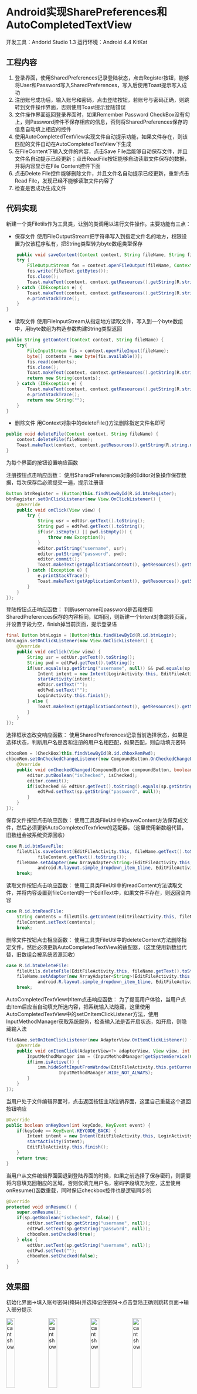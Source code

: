# Android实现SharePreferences和AutoCompletedTextView

开发工具：Andorid Studio 1.3
运行环境：Android 4.4 KitKat

## 工程内容

1.	登录界面，使用SharedPreferences记录登陆状态，点击Register按钮，能够将User和Password写入SharedPreferences，写入后使用Toast提示写入成功
2.	注册账号成功后，输入账号和密码，点击登陆按钮，若账号与密码正确，则跳转到文件操作界面，否则使用Toast提示登陆错误
3.	文件操作界面返回登录界面时，如果Remember Password CheckBox没有勾上，则Password控件不保存相应的信息，否则将SharedPreferences保存的信息自动填上相应的控件
4.	使用AutoCompletedTextView实现文件自动提示功能，如果文件存在，则该匹配的文件自动在AutoCompletedTextView下生成
5.	在FileContent下输入文件的内容，点击Save File后能够自动保存文件，并且文件名自动提示已经更新；点击ReadFile按钮能够自动读取文件保存的数据，并将内容显示在File Content控件下面
6.	点击Delete File控件能够删除文件，并且文件名自动提示已经更新，重新点击Read File，发现已经不能够读取文件内容了
7.	检查是否成功生成文件

## 代码实现

新建一个类Filetils作为工具类，让别的类调用以进行文件操作。主要功能有三点：

- 保存文件
	使用FileOutputStream把字符串写入到指定文件名的地方，权限设置为仅该程序私有，把String类型转为byte数组类型保存
```java
	public void saveContent(Context context, String fileName, String fileText) {
    try {
        FileOutputStream fos = context.openFileOutput(fileName, Context.MODE_PRIVATE);
        fos.write(fileText.getBytes());
        fos.close();
        Toast.makeText(context, context.getResources().getString(R.string.msgSaveSuc), Toast.LENGTH_SHORT).show();
    } catch (IOException e) {
        Toast.makeText(context, context.getResources().getString(R.string.msgSaveFail), Toast.LENGTH_SHORT).show();
        e.printStackTrace();
    }
}
```
- 读取文件
	使用FileInputStream从指定地方读取文件，写入到一个byte数组中，用byte数组为构造参数构建String类型返回

```java
public String getContent(Context context, String fileName) {
    try{
        FileInputStream fis = context.openFileInput(fileName);
        byte[] contents = new byte[fis.available()];
        fis.read(contents);
        fis.close();
        Toast.makeText(context, context.getResources().getString(R.string.msgReadSuc), Toast.LENGTH_SHORT).show();
        return new String(contents);
    } catch (IOException e) {
        Toast.makeText(context, context.getResources().getString(R.string.msgReadFail), Toast.LENGTH_SHORT).show();
        e.printStackTrace();
        return new String("");
    }
}
```

- 删除文件
	用Context对象中的deleteFile()方法删除指定文件名即可
```java
public void deleteFile(Context context, String fileName) {
    context.deleteFile(fileName);
    Toast.makeText(context, context.getResources().getString(R.string.msgDelSuc), Toast.LENGTH_SHORT).show();
}
```

为每个界面的按钮设置响应函数

注册按钮点击响应函数：
使用SharedPreferences对象的Editor对象操作保存数据，每次保存后必须提交一遍，提示注册语

```java
Button btnRegister = (Button)this.findViewById(R.id.btnRegister);
btnRegister.setOnClickListener(new View.OnClickListener() {
    @Override
    public void onClick(View view) {
        try {
            String usr = edtUsr.getText().toString();
            String pwd = edtPwd.getText().toString();
            if(usr.isEmpty() || pwd.isEmpty()) {
                throw new Exception();
            }
            editor.putString("username", usr);
            editor.putString("password", pwd);
            editor.commit();
            Toast.makeText(getApplicationContext(), getResources().getString(R.string.msgRegSuc), Toast.LENGTH_SHORT).show();
        } catch (Exception e) {
            e.printStackTrace();
            Toast.makeText(getApplicationContext(), getResources().getString(R.string.msgRegFail), Toast.LENGTH_SHORT).show();
        }
    }
});
```

登陆按钮点击响应函数：
判断username和password是否和使用SharedPreferences保存的内容相同，如相同，则新建一个Intent对象跳转页面，并设置字段为空，finish掉当前页面，提示登录语

```java
final Button btnLogin = (Button)this.findViewById(R.id.btnLogin);
btnLogin.setOnClickListener(new View.OnClickListener() {
    @Override
    public void onClick(View view) {
        String usr = edtUsr.getText().toString();
        String pwd = edtPwd.getText().toString();
        if(usr.equals(sp.getString("username", null)) && pwd.equals(sp.getString("password", null))) {
            Intent intent = new Intent(LoginActivity.this, EditFileActivity.class);
            startActivity(intent);
            edtUsr.setText("");
            edtPwd.setText("");
            LoginActivity.this.finish();
        } else {
            Toast.makeText(getApplicationContext(), getResources().getString(R.string.msgLogErr), Toast.LENGTH_SHORT).show();
        }
    }
});
```

选择框状态改变响应函数：
使用SharedPreferences记录当前选择状态，如果是选择状态，判断用户名是否和注册的用户名相匹配，如果匹配，则自动填充密码

```java
chboxRem = (CheckBox)this.findViewById(R.id.chboxRemPwd);
chboxRem.setOnCheckedChangeListener(new CompoundButton.OnCheckedChangeListener() {
    @Override
    public void onCheckedChanged(CompoundButton compoundButton, boolean isChecked) {
        editor.putBoolean("isChecked", isChecked);
        editor.commit();
        if(isChecked && edtUsr.getText().toString().equals(sp.getString("username", null))) {
            edtPwd.setText(sp.getString("password", null));
        }
    }
});
```

保存文件按钮点击响应函数：
使用工具类FileUtil中的saveContent方法保存成文件，然后必须更新AutoCompletedTextView的适配器，（这里使用新数组代替，旧数组会被系统资源回收）

```java
case R.id.btnSaveFile:
    fileUtils.saveContent(EditFileActivity.this, fileName.getText().toString(),
            fileContent.getText().toString());
    fileName.setAdapter(new ArrayAdapter<String>(EditFileActivity.this,
            android.R.layout.simple_dropdown_item_1line, EditFileActivity.this.fileList()));
    break;
```

读取文件按钮点击响应函数：
使用工具类FileUtil中的readContent方法读取文件，并将内容设置到fileContent的一个EditText中，如果文件不存在，则返回空内容

```java
case R.id.btnReadFile:
    String contents = fileUtils.getContent(EditFileActivity.this, fileName.getText().toString());
    fileContent.setText(contents);
    break;
```

删除文件按钮点击相应函数：
使用工具类FileUtil中的deleteContent方法删除指定文件，然后必须更新AutoCompletedTextView的适配器，（这里使用新数组代替，旧数组会被系统资源回收）

```java
case R.id.btnDeleteFile:
    fileUtils.deleteFile(EditFileActivity.this, fileName.getText().toString());
    fileName.setAdapter(new ArrayAdapter<String>(EditFileActivity.this,
            android.R.layout.simple_dropdown_item_1line, EditFileActivity.this.fileList()));
    break;
```

AutoCompletedTextView中Item点击响应函数：
为了提高用户体验，当用户点击Item后应当自动填充所选内容，把系统输入法隐藏，这里使用AutoCompletedTextView中的setOnItemClickListener方法，使用InputMethodManager获取系统服务，检查输入法是否开启状态，如开启，则隐藏输入法

```java
fileName.setOnItemClickListener(new AdapterView.OnItemClickListener() {
    @Override
    public void onItemClick(AdapterView<?> adapterView, View view, int i, long l) {
        InputMethodManager imm = (InputMethodManager)getSystemService(Context.INPUT_METHOD_SERVICE);
        if(imm.isActive()) {
            imm.hideSoftInputFromWindow(EditFileActivity.this.getCurrentFocus().getWindowToken(),
                    InputMethodManager.HIDE_NOT_ALWAYS);
        }
    }
});
```

当用户处于文件编辑界面时，点击返回按钮主动注销界面，这里自己重载这个返回按钮响应

```java
@Override
public boolean onKeyDown(int keyCode, KeyEvent event) {
    if(keyCode == KeyEvent.KEYCODE_BACK) {
        Intent intent = new Intent(EditFileActivity.this, LoginActivity.class);
        startActivity(intent);
        EditFileActivity.this.finish();
    }
    return true;
}
```

当用户从文件编辑界面回退到登陆界面的时候，如果之前选择了保存密码，则需要将内容填充回相应的区域，否则仅填充用户名，密码字段填充为空，这里使用onResume()函数重载，同时保证checkbox控件也是逻辑同步的

```java
@Override
protected void onResume() {
    super.onResume();
    if(sp.getBoolean("isChecked", false)) {
        edtUsr.setText(sp.getString("username", null));
        edtPwd.setText(sp.getString("password", null));
        chboxRem.setChecked(true);
    } else {
        edtUsr.setText(sp.getString("username", null));
        edtPwd.setText("");
        chboxRem.setChecked(false);
    }
}
```

## 效果图

初始化界面->填入账号密码(掩码)并选择记住密码->点击登陆正确则跳转页面->输入部分提示

<img src="https://wsine.cn-gd.ufileos.com/image/wsine-blog-image323.png" alt="cant show" style="display: inline-block; width: 22%; " /> <img src="https://wsine.cn-gd.ufileos.com/image/wsine-blog-image324.png" alt="cant show" style="display: inline-block; width: 22%; " /> <img src="https://wsine.cn-gd.ufileos.com/image/wsine-blog-image325.png" alt="cant show" style="display: inline-block; width: 22%; " /> <img src="https://wsine.cn-gd.ufileos.com/image/wsine-blog-image326.png" alt="cant show" style="display: inline-block; width: 22%; " />

点击读取文件->新建并保存文件->删除文件->重新读取返回失败

<img src="https://wsine.cn-gd.ufileos.com/image/wsine-blog-image327.png" alt="cant show" style="display: inline-block; width: 22%; " /> <img src="https://wsine.cn-gd.ufileos.com/image/wsine-blog-image328.png" alt="cant show" style="display: inline-block; width: 22%; " /> <img src="https://wsine.cn-gd.ufileos.com/image/wsine-blog-image329.png" alt="cant show" style="display: inline-block; width: 22%; " /> <img src="https://wsine.cn-gd.ufileos.com/image/wsine-blog-image330.png" alt="cant show" style="display: inline-block; width: 22%; " />

返回按钮登陆信息还在(页面已注销了的)->取消记住密码->登陆跳转->返回按钮登陆密码消失

<img src="https://wsine.cn-gd.ufileos.com/image/wsine-blog-image331.png" alt="cant show" style="display: inline-block; width: 22%; " /> <img src="https://wsine.cn-gd.ufileos.com/image/wsine-blog-image332.png" alt="cant show" style="display: inline-block; width: 22%; " /> <img src="https://wsine.cn-gd.ufileos.com/image/wsine-blog-image333.png" alt="cant show" style="display: inline-block; width: 22%; " /> <img src="https://wsine.cn-gd.ufileos.com/image/wsine-blog-image334.png" alt="cant show" style="display: inline-block; width: 22%; " />

## 一些总结

1.	测试的时候由于跳转页面时没有清除当前页面，导致返回原界面的时候用户名和密码都还在，解决方案是跳转页面后，清除用户名和密码两个字段，同时注销页面
2.	测试AutuCompletedTextView的时候，输入法的响应令人比较苦恼，明明已经自动填充完毕，输入法还处在这个界面，这用户体验不能忍，然后就加入了AutuCompletedTextView的Item点击响应
3.	还发现一个问题就在于，界面在onResume的时候检测保存的isChecked是否为true，如果为true则填充用户名和密码，但是checkbox的状态并没有更新，例如退出app后重新进入只有username和password是填充了，checkbox并没有，因此修改了上面的onResume函数重载的代码，更加符合实际

## 工程下载

传送门：[下载](http://pan.baidu.com/s/1hrnSPqk)